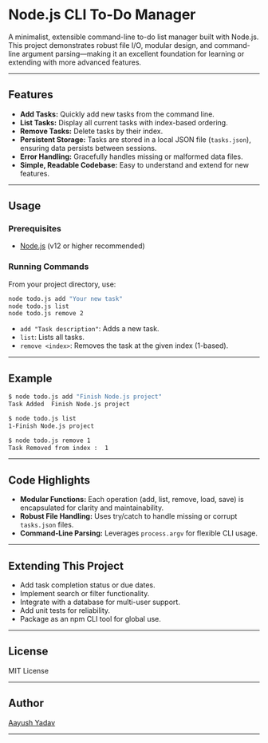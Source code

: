 # Node.js CLI To-Do Manager

A minimalist, extensible command-line to-do list manager built with Node.js. This project demonstrates robust file I/O, modular design, and command-line argument parsing—making it an excellent foundation for learning or extending with more advanced features.

---

## Features

- **Add Tasks:** Quickly add new tasks from the command line.
- **List Tasks:** Display all current tasks with index-based ordering.
- **Remove Tasks:** Delete tasks by their index.
- **Persistent Storage:** Tasks are stored in a local JSON file (`tasks.json`), ensuring data persists between sessions.
- **Error Handling:** Gracefully handles missing or malformed data files.
- **Simple, Readable Codebase:** Easy to understand and extend for new features.

---

## Usage

### Prerequisites

- [Node.js](https://nodejs.org/) (v12 or higher recommended)

### Running Commands

From your project directory, use:

```sh
node todo.js add "Your new task"
node todo.js list
node todo.js remove 2
```

- `add "Task description"`: Adds a new task.
- `list`: Lists all tasks.
- `remove <index>`: Removes the task at the given index (1-based).

---

## Example

```sh
$ node todo.js add "Finish Node.js project"
Task Added  Finish Node.js project

$ node todo.js list
1-Finish Node.js project

$ node todo.js remove 1
Task Removed from index :  1
```

---

## Code Highlights

- **Modular Functions:** Each operation (add, list, remove, load, save) is encapsulated for clarity and maintainability.
- **Robust File Handling:** Uses try/catch to handle missing or corrupt `tasks.json` files.
- **Command-Line Parsing:** Leverages `process.argv` for flexible CLI usage.

---

## Extending This Project

- Add task completion status or due dates.
- Implement search or filter functionality.
- Integrate with a database for multi-user support.
- Add unit tests for reliability.
- Package as an npm CLI tool for global use.

---

## License

MIT License

---

## Author

[Aayush Yadav](https://github.com/aayush130405)

---
